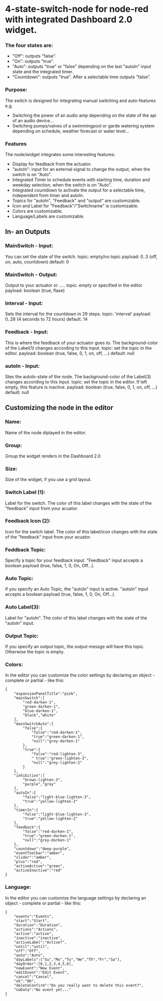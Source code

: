 # 4-state-switch-node for node-red with integrated Dashboard 2.0 widget.

### The four states are:
- "Off": outputs "false".
- "On": outputs "true".
- "Auto": outputs "true" or "false" depending on the last "autoIn" input state and the integrated timer.
- "Countdown": outputs "true". After a selectable time outputs "false".


### Purpose:
The switch is designed for integrating manual switching and auto-features e.g.
- Switching the power of an audio amp depending on the state of the api of an audio device...
- Switching pumps/valves of a swimmingpool or garde watering system depending on schedule, weather forecast or water level...


### Features
The node/widget integrates some interesting features:
- Display for feedback from the actuator.
- "autoIn": input for an external signal to change the output, when the switch is on "Auto".
- Integrated Timer to schedule events with starting time, duration and weekday selection, when the switch is on "Auto".
- Integrated countdown to activate the output for a selectable time, independent from timer and autoIn.
- Topics for "autoIn", "Feedback" and "output" are customizable.
- Icon and Label for "Feedback"/"Switchname" is customizable.
- Colors are customizable.
- Language/Labels are customizable.

## In- an Outputs

### MainSwitch - Input:
You can set the state of the switch.
topic: empty/no topic
payload: 0..3 (off, on, auto, countdown)
default: 0

### MainSwitch - Output:
Output to your actuator or .....
topic: empty or specified in the editor
payload: boolean (true, flase)

### Interval - Input:
Sets the interval for the countdown in 29 steps.
topic: 'interval'
payload: 0..28 (4 seconds to 72 hours)
default: 14

### Feedback - Input:
This is where the feedback of your actuator goes to. The background-color of the Label(1) changes according to this input.
topic: set the topic in the editor.
payload: boolean (true, false, 0, 1, on, off, ...)
default: null

### autoIn - Input:
Stes the autoIn-state of the node. The background-color of the Label(3) changes according to this input.
topic: set the topic in the editor. If left empty, this feature is inactive.
payload: boolean (true, false, 0, 1, on, off, ...)
default: null

## Customizing the node in the editor

### Name:
Name of the node diplayed in the editor.

### Group:
Group the widget renders in the Dashboard 2.0

### Size:
Size of the widget, if you use a grid layout.

### Switch Label (1):
Label for the switch. The color of this label changes with the state of the "feedback" input from your acuator.

### Feedback Icon (2):
Icon for the switch label. The color of this label/icon changes with the state of the "feedback" input from your acuator.

### Feddback Topic:
Specify a topic for your feedback input. "Feedback" input accepts a boolean payload (true, false, 1, 0, On, Off...).

### Auto Topic:
If you specify an Auto Topic, the "autoIn" input is active. "autoIn" input accepts a boolean payload (true, false, 1, 0, On, Off...).

### Auto Label(3):
Label for "autoIn". The color of this label changes with the state of the "autoIn" input.

### Output Topic:
If you specify an output topic, the output messge will have this topic. Otherwise the topic is empty.

### Colors:
In the editor you can customize the color settings by declaring an object - complete or partial - like this:
```
{
    "expansionPanelTitle":"pink",
    "mainSwitch":[
        "red-darken-1",
        "green-darken-1",
        "blue-darken-1",
        "black","white"
    ],
    "mainSwitchAuto":{
        "false":{
            "false":"red-darken-1",
            "true":"green-darken-1",
            "null":"grey-darken-1"
        },
        "true":{
            "false":"red-lighten-3",
            " true":"green-lighten-3",
            "null":"grey-lighten-2"
        }
    },
    "inhibition":[
        "brown-lighten-3",
        "purple","grey"
    ],
    "autoIn":{
        "false":"light-blue-lighten-3",
        "true":"yellow-lighten-2"
    },
    "timerIn":{
        "false":"light-blue-lighten-3",
        "true":"yellow-lighten-2"
    },
    "feedback":{
        "false":"red-darken-1",
        "true":"green-darken-1",
        "null":"grey-darken-1"
    },
    "countdown":"deep-purple",
    "eventToolbar":"amber",
    "slider":"amber",
    "plus":"red",
    "activeActive":"green",
    "activeInactive":"red"
}
```

### Language:
In the editor you can customize the language settings by declaring an object - complete or partial - like this:
```
{
    "events":"Events",
    "start":"Start",
    "duration":"Duration",
    "actions":"Actions",
    "active":"active",
    "inactive":"inactive",
    "activeLabel":"Active?",
    "until":"until",
    "off":"Off",
    "auto":"Auto",
    "dayLabels":["Su","Mo","Tu","We","Th","Fr","Sa"],
    "dayOrder":[0,1,2,3,4,5,6],
    "newEvent":"New Event",
    "editEvent":"Edit Event",
    "cancel":"Cancel",
    "ok":"OK",
    "deleteConfirm":"Do you really want to delete this event?",
    "noData":"No event yet..."
}
```
